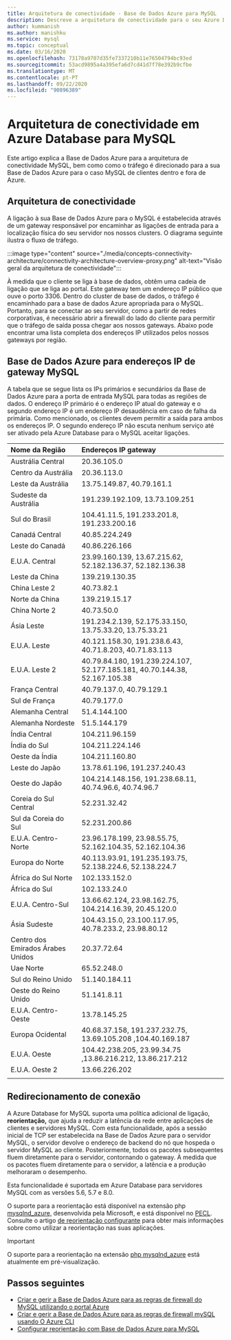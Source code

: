 ```yaml
---
title: Arquitetura de conectividade - Base de Dados Azure para MySQL
description: Descreve a arquitetura de conectividade para o seu Azure Database para o servidor MySQL.
author: kummanish
ms.author: manishku
ms.service: mysql
ms.topic: conceptual
ms.date: 03/16/2020
ms.openlocfilehash: 73178a9707d35fe7337210b11e76504794bc93ed
ms.sourcegitcommit: 53acd9895a4a395efa6d7cd41d7f78e392b9cfbe
ms.translationtype: MT
ms.contentlocale: pt-PT
ms.lasthandoff: 09/22/2020
ms.locfileid: "90896389"
---
```

# <a name="connectivity-architecture-in-azure-database-for-mysql"></a>Arquitetura de conectividade em Azure Database para MySQL
Este artigo explica a Base de Dados Azure para a arquitetura de conectividade MySQL, bem como como o tráfego é direcionado para a sua Base de Dados Azure para o caso MySQL de clientes dentro e fora de Azure.

## <a name="connectivity-architecture"></a>Arquitetura de conectividade
A ligação à sua Base de Dados Azure para o MySQL é estabelecida através de um gateway responsável por encaminhar as ligações de entrada para a localização física do seu servidor nos nossos clusters. O diagrama seguinte ilustra o fluxo de tráfego.

:::image type="content" source="./media/concepts-connectivity-architecture/connectivity-architecture-overview-proxy.png" alt-text="Visão geral da arquitetura de conectividade":::

À medida que o cliente se liga à base de dados, obtêm uma cadeia de ligação que se liga ao portal. Este gateway tem um endereço IP público que ouve o porto 3306. Dentro do cluster de base de dados, o tráfego é encaminhado para a base de dados Azure apropriada para o MySQL. Portanto, para se conectar ao seu servidor, como a partir de redes corporativas, é necessário abrir a firewall do lado do cliente para permitir que o tráfego de saída possa chegar aos nossos gateways. Abaixo pode encontrar uma lista completa dos endereços IP utilizados pelos nossos gateways por região.

## <a name="azure-database-for-mysql-gateway-ip-addresses"></a>Base de Dados Azure para endereços IP de gateway MySQL
A tabela que se segue lista os IPs primários e secundários da Base de Dados Azure para a porta de entrada MySQL para todas as regiões de dados. O endereço IP primário é o endereço IP atual do gateway e o segundo endereço IP é um endereço IP desaudência em caso de falha da primária. Como mencionado, os clientes devem permitir a saída para ambos os endereços IP. O segundo endereço IP não escuta nenhum serviço até ser ativado pela Azure Database para o MySQL aceitar ligações.

| **Nome da Região** | **Endereços IP gateway** |
|:----------------|:-------------|
| Austrália Central| 20.36.105.0     |
| Centro da Austrália     | 20.36.113.0   |
| Leste da Austrália | 13.75.149.87, 40.79.161.1     |
| Sudeste da Austrália |191.239.192.109, 13.73.109.251   |
| Sul do Brasil | 104.41.11.5, 191.233.201.8, 191.233.200.16  |
| Canadá Central |40.85.224.249  |
| Leste do Canadá | 40.86.226.166    |
| E.U.A. Central | 23.99.160.139, 13.67.215.62, 52.182.136.37, 52.182.136.38     |
| Leste da China | 139.219.130.35    |
| China Leste 2 | 40.73.82.1  |
| Norte da China | 139.219.15.17    |
| China Norte 2 | 40.73.50.0     |
| Ásia Leste | 191.234.2.139, 52.175.33.150, 13.75.33.20, 13.75.33.21     |
| E.U.A. Leste | 40.121.158.30, 191.238.6.43, 40.71.8.203, 40.71.83.113 |
| E.U.A. Leste 2 |40.79.84.180, 191.239.224.107, 52.177.185.181, 40.70.144.38, 52.167.105.38  |
| França Central | 40.79.137.0, 40.79.129.1  |
| Sul de França | 40.79.177.0     |
| Alemanha Central | 51.4.144.100     |
| Alemanha Nordeste | 51.5.144.179  |
| Índia Central | 104.211.96.159     |
| Índia do Sul | 104.211.224.146  |
| Oeste da Índia | 104.211.160.80    |
| Leste do Japão | 13.78.61.196, 191.237.240.43  |
| Oeste do Japão | 104.214.148.156, 191.238.68.11, 40.74.96.6, 40.74.96.7    |
| Coreia do Sul Central | 52.231.32.42   |
| Sul da Coreia do Sul | 52.231.200.86    |
| E.U.A. Centro-Norte | 23.96.178.199, 23.98.55.75, 52.162.104.35, 52.162.104.36    |
| Europa do Norte | 40.113.93.91, 191.235.193.75, 52.138.224.6, 52.138.224.7    |
| África do Sul Norte  | 102.133.152.0    |
| África do Sul | 102.133.24.0   |
| E.U.A. Centro-Sul |13.66.62.124, 23.98.162.75, 104.214.16.39, 20.45.120.0   |
| Ásia Sudeste | 104.43.15.0, 23.100.117.95, 40.78.233.2, 23.98.80.12     |
| Centro dos Emirados Árabes Unidos | 20.37.72.64  |
| Uae Norte | 65.52.248.0    |
| Sul do Reino Unido | 51.140.184.11   |
| Oeste do Reino Unido | 51.141.8.11  |
| E.U.A. Centro-Oeste | 13.78.145.25     |
| Europa Ocidental | 40.68.37.158, 191.237.232.75, 13.69.105.208 ,104.40.169.187 |
| E.U.A. Oeste | 104.42.238.205, 23.99.34.75 ,13.86.216.212, 13.86.217.212 |
| E.U.A. Oeste 2 | 13.66.226.202  |
||||

## <a name="connection-redirection"></a>Redirecionamento de conexão

A Azure Database for MySQL suporta uma política adicional de ligação, **reorientação,** que ajuda a reduzir a latência da rede entre aplicações de clientes e servidores MySQL. Com esta funcionalidade, após a sessão inicial de TCP ser estabelecida na Base de Dados Azure para o servidor MySQL, o servidor devolve o endereço de backend do nó que hospeda o servidor MySQL ao cliente. Posteriormente, todos os pacotes subsequentes fluem diretamente para o servidor, contornando o gateway. À medida que os pacotes fluem diretamente para o servidor, a latência e a produção melhoraram o desempenho.

Esta funcionalidade é suportada em Azure Database para servidores MySQL com as versões 5.6, 5.7 e 8.0.

O suporte para a reorientação está disponível na extensão php [mysqlnd_azure,](https://github.com/microsoft/mysqlnd_azure) desenvolvida pela Microsoft, e está disponível no [PECL](https://pecl.php.net/package/mysqlnd_azure). Consulte o artigo [de reorientação configurante](./howto-redirection.md) para obter mais informações sobre como utilizar a reorientação nas suas aplicações.

> [!IMPORTANT]
> O suporte para a reorientação na extensão [php mysqlnd_azure](https://github.com/microsoft/mysqlnd_azure) está atualmente em pré-visualização.

## <a name="next-steps"></a>Passos seguintes

* [Criar e gerir a Base de Dados Azure para as regras de firewall do MySQL utilizando o portal Azure](./howto-manage-firewall-using-portal.md)
* [Criar e gerir a Base de Dados Azure para as regras de firewall mySQL usando O Azure CLI](./howto-manage-firewall-using-cli.md)
* [Configurar reorientação com Base de Dados Azure para MySQL](./howto-redirection.md)
